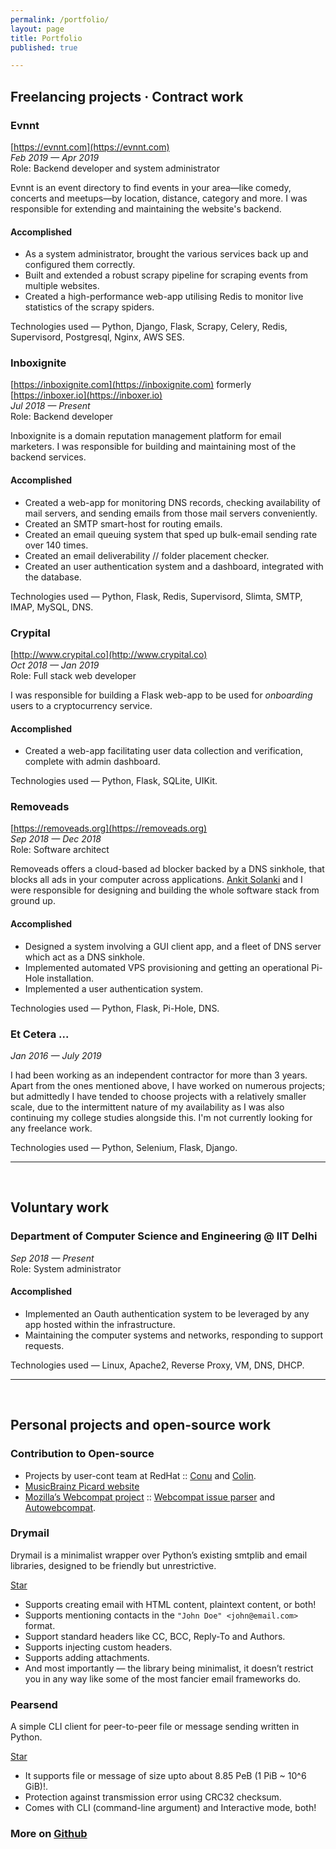 ```yaml
---
permalink: /portfolio/
layout: page
title: Portfolio 
published: true

---
```


## Freelancing projects · Contract work

### Evnnt
[https://evnnt.com](https://evnnt.com)  
_Feb 2019 — Apr 2019_  
Role: Backend developer and system administrator

Evnnt is an event directory to find events in your area—like comedy, concerts and meetups—by location, distance, category and more. I was responsible for extending and maintaining the website's backend.

#### Accomplished

- As a system administrator, brought the various services back up and configured them correctly.
- Built and extended a robust scrapy pipeline for scraping events from multiple websites.
- Created a high-performance web-app utilising Redis to monitor live statistics of the scrapy spiders.

Technologies used — Python, Django, Flask, Scrapy, Celery, Redis, Supervisord, Postgresql, Nginx, AWS SES.  


### Inboxignite 
[https://inboxignite.com](https://inboxignite.com) formerly [https://inboxer.io](https://inboxer.io)  
_Jul 2018 — Present_  
Role: Backend developer

Inboxignite is a domain reputation management platform for email marketers. I was responsible for building and maintaining most of the backend services.

#### Accomplished
- Created a web-app for monitoring DNS records, checking availability of mail servers, and sending emails from those mail servers conveniently.
- Created an SMTP smart-host for routing emails.  
- Created an email queuing system that sped up bulk-email sending rate over 140 times.  
- Created an email deliverability // folder placement checker.  
- Created an user authentication system and a dashboard, integrated with the database.  

Technologies used — Python, Flask, Redis, Supervisord, Slimta, SMTP, IMAP, MySQL, DNS.


### Crypital
[http://www.crypital.co](http://www.crypital.co)  
_Oct 2018 — Jan 2019_  
Role: Full stack web developer

I was responsible for building a Flask web-app to be used for _onboarding_ users to a cryptocurrency service. 

#### Accomplished
- Created a web-app facilitating user data collection and verification, complete with admin dashboard.  

Technologies used — Python, Flask, SQLite, UIKit.  


### Removeads
[https://removeads.org](https://removeads.org)  
_Sep 2018 — Dec 2018_  
Role: Software architect

Removeads offers a cloud-based ad blocker backed by a DNS sinkhole, that blocks all ads in your computer across applications. [Ankit Solanki](https://ankit-solanki.com/) and I were responsible for designing and building the whole software stack from ground up. 

#### Accomplished

- Designed a system involving a GUI client app, and a fleet of DNS server which act as a DNS sinkhole.  
- Implemented automated VPS provisioning and getting an operational Pi-Hole installation.  
- Implemented a user authentication system.  

Technologies used — Python, Flask, Pi-Hole, DNS.


### Et Cetera ...
_Jan 2016 — July 2019_

I had been working as an independent contractor for more than 3 years. Apart from the ones mentioned above, I have worked on numerous projects; but admittedly I have tended to choose projects with a relatively smaller scale, due to the intermittent nature of my availability as I was also continuing my college studies alongside this. I'm not currently looking for any freelance work.

Technologies used — Python, Selenium, Flask, Django.

__________________________
&nbsp;

## Voluntary work

### Department of Computer Science and Engineering @ IIT Delhi
_Sep 2018 — Present_  
Role: System administrator

#### Accomplished
- Implemented an Oauth authentication system to be leveraged by any app hosted within the infrastructure.
- Maintaining the computer systems and networks, responding to support requests.  

Technologies used — Linux, Apache2, Reverse Proxy, VM, DNS, DHCP.

__________________________
&nbsp;

## Personal projects and open-source work

### Contribution to Open-source

- Projects by user-cont team at RedHat :: [Conu](https://github.com/user-cont/conu) and [Colin](https://github.com/user-cont/colin).
- [MusicBrainz Picard website](https://github.com/metabrainz/picard-website)
- [Mozilla’s Webcompat project](https://webcompat.com/) :: [Webcompat issue parser](https://github.com/webcompat/issue_parser) and [Autowebcompat](https://github.com/marco-c/autowebcompat).

### Drymail

Drymail is a minimalist wrapper over Python’s existing smtplib and email libraries, designed to be friendly but unrestrictive. 

<a class="github-button" href="https://github.com/SkullTech/drymail" data-size="large" data-show-count="true" aria-label="Star SkullTech/drymail on GitHub">Star</a>

- Supports creating email with HTML content, plaintext content, or both!
- Supports mentioning contacts in the `"John Doe" <john@email.com>` format.
- Support standard headers like CC, BCC, Reply-To and Authors.
- Supports injecting custom headers.
- Supports adding attachments.
- And most importantly — the library being minimalist, it doesn’t restrict you in any way like some of the most fancier email frameworks do.

### Pearsend

A simple CLI client for peer-to-peer file or message sending written in Python.

<a class="github-button" href="https://github.com/SkullTech/Pearsend" data-size="large" data-show-count="true" aria-label="Star SkullTech/Pearsend on GitHub">Star</a>

- It supports file or message of size upto about 8.85 PeB (1 PiB ~ 10^6 GiB)!.
- Protection against transmission error using CRC32 checksum.
- Comes with CLI (command-line argument) and Interactive mode, both!

### More on [Github](https://github.com/SkullTech/)


<!-- Place this tag in your head or just before your close body tag. -->
<script async defer src="https://buttons.github.io/buttons.js"></script>
